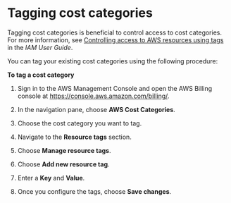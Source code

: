 # Tagging cost categories<a name="tag-cost-categories"></a>

Tagging cost categories is beneficial to control access to cost categories\. For more information, see [Controlling access to AWS resources using tags](https://docs.aws.amazon.com/IAM/latest/UserGuide/access_tags.html) in the *IAM User Guide*\.

You can tag your existing cost categories using the following procedure:<a name="tag-cost-categories-steps"></a>

**To tag a cost category**

1. Sign in to the AWS Management Console and open the AWS Billing console at [https://console\.aws\.amazon\.com/billing/](https://console.aws.amazon.com/billing/)\.

1. In the navigation pane, choose **AWS Cost Categories**\.

1. Choose the cost category you want to tag\.

1. Navigate to the **Resource tags** section\.

1. Choose **Manage resource tags**\.

1. Choose **Add new resource tag**\.

1. Enter a **Key** and **Value**\.

1. Once you configure the tags, choose **Save changes**\.